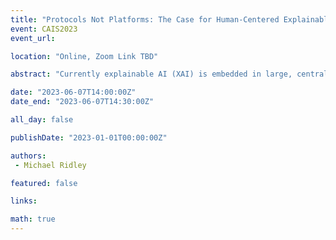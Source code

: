 ```yaml
---
title: "Protocols Not Platforms: The Case for Human-Centered Explainable AI (HCXAI)"
event: CAIS2023
event_url: 

location: "Online, Zoom Link TBD"

abstract: "Currently explainable AI (XAI) is embedded in large, centralized platforms such as Facebook, Google or TikTok. These platforms control the nature and extent of explanations for their recommendations, decisions, and predictions raising the possibility of manipulation or deception. Human centered XAI (HCXAI) promotes explanatory systems not merely explanations as part of a set of principles supporting the non-expert, lay public. Moving from platform enabled HCAXI to protocol based HCXAI would facilitate user focused, independent explanatory systems more conducive to building and sustaining user trust and system accountability."

date: "2023-06-07T14:00:00Z"
date_end: "2023-06-07T14:30:00Z"

all_day: false

publishDate: "2023-01-01T00:00:00Z"

authors:
 - Michael Ridley

featured: false

links:

math: true
---
```


